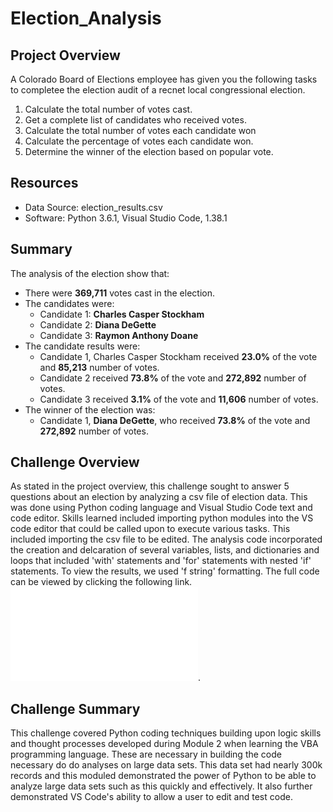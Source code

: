 # Election_Analysis

## Project Overview
A Colorado Board of Elections employee has given you the following tasks to completee the election audit of a recnet local congressional election.

1. Calculate the total number of votes cast.
2. Get a complete list of candidates who received votes.
3. Calculate the total number of votes each candidate won
4. Calculate the percentage of votes each candidate won.
5. Determine the winner of the election based on popular vote.

## Resources
- Data Source: election_results.csv
- Software: Python 3.6.1, Visual Studio Code, 1.38.1

## Summary
The analysis of the election show that:
- There were **369,711** votes cast in the election.
- The candidates were:
  - Candidate 1: **Charles Casper Stockham**
  - Candidate 2: **Diana DeGette**
  - Candidate 3: **Raymon Anthony Doane**
- The candidate results were:
  - Candidate 1, Charles Casper Stockham received **23.0%** of the vote and **85,213** number of votes.
  - Candidate 2 received **73.8%** of the vote and **272,892** number of votes.
  - Candidate 3 received **3.1%** of the vote and **11,606** number of votes.
- The winner of the election was:
  - Candidate 1, **Diana DeGette**, who received **73.8%** of the vote and **272,892** number of votes.

## Challenge Overview
As stated in the project overview, this challenge sought to answer 5 questions about an election by analyzing a csv file of election data. This was done using Python coding language and Visual Studio Code text and code editor. Skills learned included importing python modules into the VS code editor that could be called upon to execute various tasks. This included importing the csv file to be edited. The analysis code incorporated the creation and delcaration of several variables, lists, and dictionaries and loops that included 'with' statements and 'for' statements with nested 'if' statements. To view the results, we used 'f string' formatting. The full code can be viewed by clicking the following link. ![Election Analysis Python Code](PyPoll.py).

## Challenge Summary
This challenge covered Python coding techniques building upon logic skills and thought processes developed during Module 2 when learning the VBA programming language. These are necessary in building the code necessary do do analyses on large data sets. This data set had nearly 300k records and this moduled demonstrated the power of Python to be able to analyze large data sets such as this quickly and effectively. It also further demonstrated VS Code's ability to allow a user to edit and test code. 
